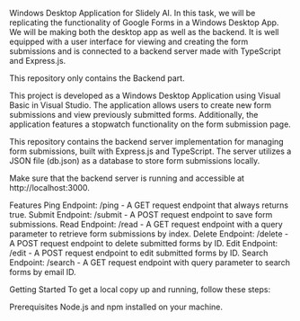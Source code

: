 Windows Desktop Application for Slidely AI. In this task, we will be replicating the functionality of Google Forms in a Windows Desktop App. We will be making both the desktop app as well as the backend. It is well equipped with a user interface for viewing and creating the form submissions and is connected to a backend server made with TypeScript and Express.js.

This repository only contains the Backend part.

This project is developed as a Windows Desktop Application using Visual Basic in Visual Studio. The application allows users to create new form submissions and view previously submitted forms. Additionally, the application features a stopwatch functionality on the form submission page.

This repository contains the backend server implementation for managing form submissions, built with Express.js and TypeScript. The server utilizes a JSON file (db.json) as a database to store form submissions locally.

Make sure that the backend server is running and accessible at http://localhost:3000.


Features
Ping Endpoint: /ping - A GET request endpoint that always returns true.
Submit Endpoint: /submit - A POST request endpoint to save form submissions.
Read Endpoint: /read - A GET request endpoint with a query parameter to retrieve form submissions by index.
Delete Endpoint: /delete - A POST request endpoint to delete submitted forms by ID.
Edit Endpoint: /edit - A POST request endpoint to edit submitted forms by ID.
Search Endpoint: /search - A GET request endpoint with query parameter to search forms by email ID.

Getting Started
To get a local copy up and running, follow these steps:

Prerequisites
Node.js and npm installed on your machine.

